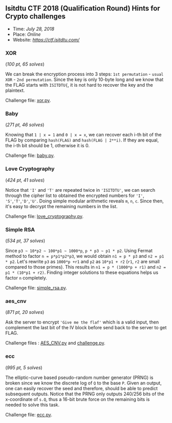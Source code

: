 ## Isitdtu CTF 2018 (Qualification Round) Hints for Crypto challenges
-   Time: _July 28, 2018_
-   Place: _Online_
-   Website: _<https://ctf.isitdtu.com/>_

### XOR

(_100 pt, 65 solves_)

We can break the encryption process into 3 steps: `1st permutation` - `usual XOR` - `2nd permutation`. Since the key is only 10-byte long and we know that the FLAG starts with `ISITDTU{`, it is not hard to recover the key and the plaintext.

Challenge file: [xor.py](xor.py).

### Baby

(_271 pt, 46 solves_)

Knowing that `1 | x = 1` and `0 | x = x`, we can recover each i-th bit of the FLAG by comparing `hash(FLAG)` and `hash(FLAG | 2**i)`. If they are equal, the i-th bit should be 1, otherwise it is 0.

Challenge file: [baby.py](baby.py).

### Love Cryptography

(_424 pt, 41 solves_)

Notice that `'I'` and `'T'` are repeated twice in `'ISITDTU'`, we can search through the cipher list to obtained the encrypted numbers for `'I'`, `'S'`,`'T'`,`'D'`,`'U'`. Doing simple modular arithmetic reveals `m`, `n`, `c`. Since then, it's easy to decrypt the remaining numbers in the list.

Challenge file: [love_cryptography.py](love_cryptography.py).

### Simple RSA

(_534 pt, 37 solves_)

Since `p3 ~ 10*p2 ~ 100*p1 ~ 1000*p`, `p * p3 ~ p1 * p2`. Using Fermat method to factor `n = p*p1*p2*p3`, we would obtain `n1 = p * p3` and `n2 = p1 * p2`. Let's rewrite `p3` as `1000*p +r1` and `p2` as `10*p1 + r2` (`r1`, `r2` are small compared to those primes). This results in `n1 = p * (1000*p + r1)` and `n2 = p1 * (10*p1 + r2)`. Finding integer solutions to these equations helps us factor `n` completely.

Challenge file: [simple_rsa.py](simple_rsa.py).

### aes_cnv

(_871 pt, 20 solves_)

Ask the server to encrypt `'Give me the flaf'` which is a valid input, then complement the last bit of the IV block before send back to the server to get FLAG.

Challenge files : [AES_CNV.py](AES_CNV.py) and [challenge.py](challenge.py).

### ecc

(_995 pt, 5 solves_)

The elliptic-curve based pseudo-random number generator (PRNG) is broken since we know the discrete log of `Q` to the base `P`. Given an output, one can easily recover the seed and therefore, should be able to predict subsequent outputs. Notice that the PRNG only outputs 240/256 bits of the x-coordinate of `s.Q`, thus a 16-bit brute force on the remaining bits is needed to solve this task.

Challenge file: [ecc.py](ecc.py).
